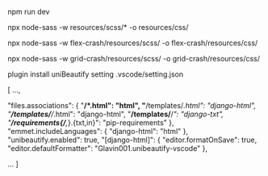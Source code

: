 npm run dev

npx node-sass -w resources/scss/* -o resources/css/

npx node-sass -w flex-crash/resources/scss/ -o flex-crash/resources/css/

npx node-sass -w grid-crash/resources/scss/ -o grid-crash/resources/css/

plugin install uniBeautify
setting .vscode/setting.json

[
  ...,

  "files.associations": {
    "**/*.html": "html",
    "**/templates/*.html": "django-html",
    "**/templates/**/*.html": "django-html",
    "**/templates/**/*": "django-txt",
    "**/requirements{/**,*}.{txt,in}": "pip-requirements"
  },
  "emmet.includeLanguages": {
    "django-html": "html"
  },
  "unibeautify.enabled": true,
  "[django-html]": {
    "editor.formatOnSave": true,
    "editor.defaultFormatter": "Glavin001.unibeautify-vscode"
  },

  ...
]
